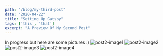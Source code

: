 ```yaml
---
path: "/blog/my-third-post"
date: "2020-04-22"
title: "Setting Up Gatsby" 
tags: ['this', 'that']
excerpt: "A Preview Of My Second Post"
---
```


In progress but here are some pictures :) 
![post2-image1](https://user-images.githubusercontent.com/19617248/85216086-ac6f0780-b34e-11ea-90bb-9f1fc990ac96.png)
![post2-image2](https://user-images.githubusercontent.com/19617248/85216088-ad079e00-b34e-11ea-9a3b-ac909de8c933.png)
![post2-image3](https://user-images.githubusercontent.com/19617248/85216089-aed16180-b34e-11ea-81c3-856b2c29ebd9.png)
![post2-image4](https://user-images.githubusercontent.com/19617248/85216090-b0028e80-b34e-11ea-8569-f044ffe72d1c.png)